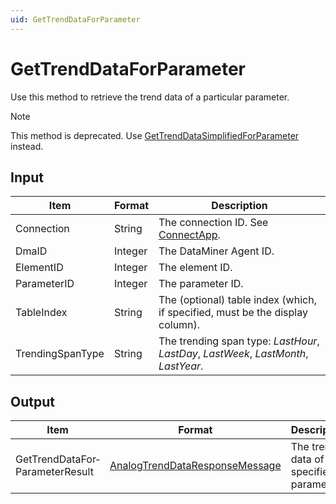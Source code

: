 ```yaml
---
uid: GetTrendDataForParameter
---
```


# GetTrendDataForParameter

Use this method to retrieve the trend data of a particular parameter.

> [!NOTE]
> This method is deprecated. Use [GetTrendDataSimplifiedForParameter](xref:GetTrendDataSimplifiedForParameter) instead.

## Input

| Item | Format | Description |
|--|--|--|
| Connection | String | The connection ID. See [ConnectApp](xref:ConnectApp). |
| DmaID | Integer | The DataMiner Agent ID. |
| ElementID | Integer | The element ID. |
| ParameterID | Integer | The parameter ID. |
| TableIndex | String | The (optional) table index (which, if specified, must be the display column). |
| TrendingSpanType | String | The trending span type: *LastHour*, *LastDay*, *LastWeek*, *LastMonth*, *LastYear*. |

## Output

| Item | Format | Description |
|--|--|--|
| GetTrendDataFor­ParameterResult | [AnalogTrendDataResponseMessage](xref:AnalogTrendDataResponseMessage) | The trend data of the specified parameter. |
